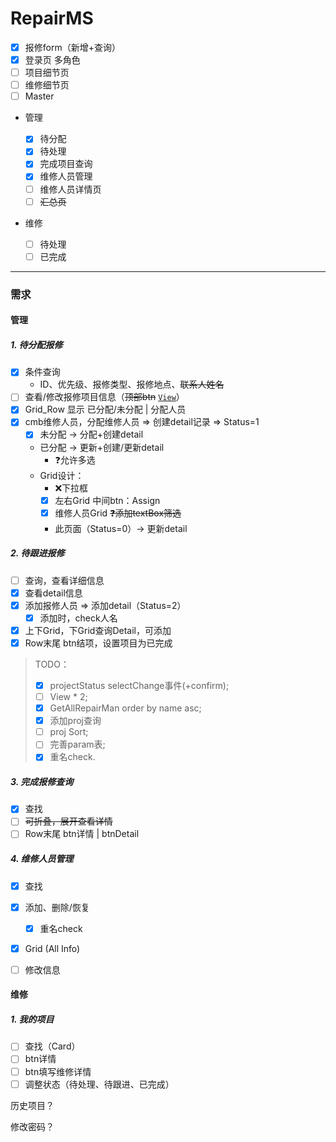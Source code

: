 # RepairMS

- [x] 报修form（新增+查询）
- [x] 登录页 多角色
- [ ] 项目细节页
- [ ] 维修细节页
- [ ] Master
- 管理

  - [x] 待分配
  - [x] 待处理
  - [x] 完成项目查询
  - [x] 维修人员管理
  - [ ] 维修人员详情页
  - [ ] ~~汇总页~~
- 维修

  - [ ] 待处理
  - [ ] 已完成

---

### 需求

#### 管理

##### 1. 待分配报修

  - [x] 条件查询
      * ID、优先级、报修类型、报修地点、~~联系人姓名~~
  - [ ] 查看/修改报修项目信息（~~顶部btn~~ <u>`View`</u>）
  - [x] Grid_Row 显示 已分配/未分配 | 分配人员
  - [x] cmb维修人员，分配维修人员 => 创建detail记录 => Status=1
      - [x]  未分配 → 分配+创建detail
      - 已分配 → 更新+创建/更新detail
        -  ❓允许多选
      -  Grid设计：
         -  ❌下拉框
         - [x]  左右Grid 中间btn：Assign
         - [x]  维修人员Grid ~~❓添加textBox筛选~~
         -  此页面（Status=0）→ 更新detail

##### 2. 待跟进报修

  - [ ] 查询，查看详细信息
  - [x] 查看detail信息
  - [x] 添加报修人员 => 添加detail（Status=2）
    * [x] 添加时，check人名
  - [x] 上下Grid，下Grid查询Detail，可添加
  - [x] Row末尾 btn结项，设置项目为已完成

> TODO： 
>
> - [x] projectStatus selectChange事件(+confirm); 
> - [ ] View * 2; 
> - [x] GetAllRepairMan order by name asc; 
> - [x] 添加proj查询
> - [ ] proj Sort; 
> - [ ] 完善param表;
> - [x] 重名check.

##### 3. 完成报修查询

- [x] 查找
- [ ] ~~可折叠，展开查看详情~~
- [ ] Row末尾 btn详情 | btnDetail

##### 4. 维修人员管理

- [x] 查找
- [x] 添加、删除/恢复
  - [x] 重名check
- [x] Grid (All Info)
- [ ] 修改信息



#### 维修

##### 1. 我的项目

- [ ] 查找（Card）
- [ ] btn详情
- [ ] btn填写维修详情
- [ ] 调整状态（待处理、待跟进、已完成）

历史项目？

修改密码？

